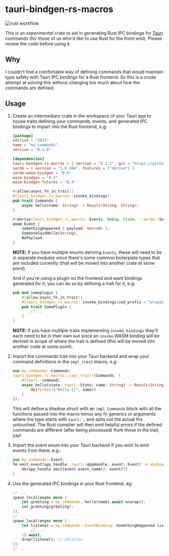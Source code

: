 # tauri-bindgen-rs-macros

![rust workflow](https://github.com/jvatic/tauri-bindgen-rs-macros/actions/workflows/rust.yml/badge.svg)

This is an *experimental* crate to aid in generating Rust IPC bindings for [Tauri](https://tauri.app/) commands (for those of us who'd like to use Rust for the front-end). Please review the code before using it.

## Why

I couldn't find a comfortable way of defining commands that would maintain type safety with Tauri IPC bindings for a Rust frontend. So this is a crude attempt at solving this without changing too much about how the commands are defined.

## Usage

1. Create an intermediary crate in the workspace of your Tauri app to house traits defining your commands, events, and generated IPC bindings to import into the Rust frontend, e.g:

    ```toml
    [package]
    edition = "2021"
    name = "my-commands"
    version = "0.1.0"

    [dependencies]
    tauri-bindgen-rs-macros = { version = "0.1.1", git = "https://github.com/jvatic/tauri-bindgen-rs-macros.git" }
    serde = { version = "1.0.204", features = ["derive"] }
    serde-wasm-bindgen = "0.6"
    wasm-bindgen = "0.2"
    wasm-bindgen-futures = "0.4"
    ```

    ```rust
    #[allow(async_fn_in_trait)]
    #[tauri_bindgen_rs_macros::invoke_bindings]
    pub trait Commands {
        async hello(name: String) -> Result<String, String>;
    }

    #[derive(tauri_bindgen_rs_macros::Events, Debug, Clone, ::serde::Serialize, ::serde::Deserialize)]
    enum Event {
        SomethingHappened { payload: Vec<u8> },
        SomeoneSaidHello(String),
        NoPayload,
    }
    ```

    **NOTE:** If you have multiple enums deriving `Events`, these will need to be in separate modules since there's some common boilerplate types that are included currently (that will be moved into another crate at some point).

    And if you're using a plugin on the frontend and want bindings generated for it, you can do so by defining a trait for it, e.g:

    ```rust
    pub mod someplugin {
        #[allow(async_fn_in_trait)]
        #[tauri_bindgen_rs_macros::invoke_bindings(cmd_prefix = "plugin:some-plugin|")]
        pub trait SomePlugin {
            // ...
        }
    }
    ```

    **NOTE:** If you have multiple traits implementing `invoke_bindings` they'll each need to be in their own `mod` since an `invoke` WASM binding will be derived in scope of where the trait is defined (this will be moved into another crate at some point).

2. Import the commands trait into your Tauri backend and wrap your command definitions in the `impl_trait` macro, e.g:

    ```rust
    use my_commands::Commands;
    tauri_bindgen_rs_macros::impl_trait!(Commands, {
        #[tauri::command]
        async hello(state: tauri::State, name: String) -> Result<String, String> {
            Ok(format!("Hello {}", name))
        }
    });
    ```

    This will define a shadow struct with an `impl Commands` block with all the functions passed into the macro minus any fn generics or arguments where the type starts with `tauri::`, and spits out the actual fns untouched. The Rust compiler will then emit helpful errors if the defined commands are different (after being processed) from those in the trait, yay!

3. Import the event enum into your Tauri backend if you wish to emit events from there, e.g.:

    ```rust
    use my_commands::Event;
    fn emit_event(app_handle: tauri::AppHandle, event: Event) -> anyhow::Result<()> {
        Ok(app_handle.emit(event.event_name(), event)?)
    }
    ```

3. Use the generated IPC bindings in your Rust frontend, eg:

    ```rust
    // ...
    spawn_local(async move {
        let greeting = my_commands::hello(name).await.unwrap();
        set_greeting(greeting);
    });
    // ...
    spawn_local(async move {
        let listener = my_commands::EventBinding::SomethingHappened.listen(|event: my_commands::Event| {
            // ...
        }).await;
        drop(listener); // unlisten
    });
    // ...
    ```
